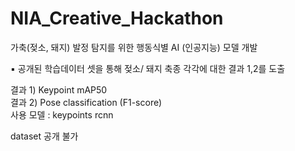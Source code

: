 # NIA_Creative_Hackathon
가축(젖소, 돼지) 발정 탐지를 위한 행동식별 AI (인공지능) 모델 개발  


▪ 공개된 학습데이터 셋을 통해 젖소/ 돼지 축종 각각에 대한 결과 1,2를 도출  

결과 1) Keypoint mAP50  
결과 2) Pose classification (F1-score)  
사용 모델 : keypoints rcnn  
  
dataset 공개 불가  
